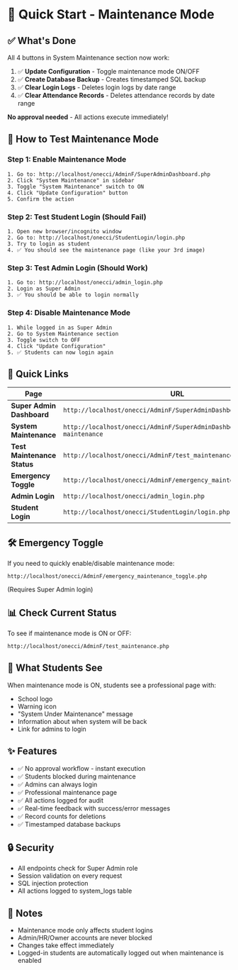 # 🚀 Quick Start - Maintenance Mode

## ✅ What's Done

All 4 buttons in System Maintenance section now work:
1. ✅ **Update Configuration** - Toggle maintenance mode ON/OFF
2. ✅ **Create Database Backup** - Creates timestamped SQL backup
3. ✅ **Clear Login Logs** - Deletes login logs by date range
4. ✅ **Clear Attendance Records** - Deletes attendance records by date range

**No approval needed** - All actions execute immediately!

## 🎯 How to Test Maintenance Mode

### Step 1: Enable Maintenance Mode
```
1. Go to: http://localhost/onecci/AdminF/SuperAdminDashboard.php
2. Click "System Maintenance" in sidebar
3. Toggle "System Maintenance" switch to ON
4. Click "Update Configuration" button
5. Confirm the action
```

### Step 2: Test Student Login (Should Fail)
```
1. Open new browser/incognito window
2. Go to: http://localhost/onecci/StudentLogin/login.php
3. Try to login as student
4. ✅ You should see the maintenance page (like your 3rd image)
```

### Step 3: Test Admin Login (Should Work)
```
1. Go to: http://localhost/onecci/admin_login.php
2. Login as Super Admin
3. ✅ You should be able to login normally
```

### Step 4: Disable Maintenance Mode
```
1. While logged in as Super Admin
2. Go to System Maintenance section
3. Toggle switch to OFF
4. Click "Update Configuration"
5. ✅ Students can now login again
```

## 🔗 Quick Links

| Page | URL |
|------|-----|
| **Super Admin Dashboard** | `http://localhost/onecci/AdminF/SuperAdminDashboard.php` |
| **System Maintenance** | `http://localhost/onecci/AdminF/SuperAdminDashboard.php#system-maintenance` |
| **Test Maintenance Status** | `http://localhost/onecci/AdminF/test_maintenance.php` |
| **Emergency Toggle** | `http://localhost/onecci/AdminF/emergency_maintenance_toggle.php` |
| **Admin Login** | `http://localhost/onecci/admin_login.php` |
| **Student Login** | `http://localhost/onecci/StudentLogin/login.php` |

## 🛠️ Emergency Toggle

If you need to quickly enable/disable maintenance mode:
```
http://localhost/onecci/AdminF/emergency_maintenance_toggle.php
```
(Requires Super Admin login)

## 📊 Check Current Status

To see if maintenance mode is ON or OFF:
```
http://localhost/onecci/AdminF/test_maintenance.php
```

## 🎨 What Students See

When maintenance mode is ON, students see a professional page with:
- School logo
- Warning icon
- "System Under Maintenance" message
- Information about when system will be back
- Link for admins to login

## ✨ Features

- ✅ No approval workflow - instant execution
- ✅ Students blocked during maintenance
- ✅ Admins can always login
- ✅ Professional maintenance page
- ✅ All actions logged for audit
- ✅ Real-time feedback with success/error messages
- ✅ Record counts for deletions
- ✅ Timestamped database backups

## 🔒 Security

- All endpoints check for Super Admin role
- Session validation on every request
- SQL injection protection
- All actions logged to system_logs table

## 📝 Notes

- Maintenance mode only affects student logins
- Admin/HR/Owner accounts are never blocked
- Changes take effect immediately
- Logged-in students are automatically logged out when maintenance is enabled
